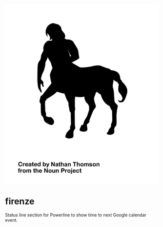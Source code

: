 ![logo](docs/_static/logo.png)

# firenze
Status line section for Powerline to show time to next Google calendar event.
